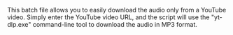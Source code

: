 This batch file allows you to easily download the audio only from a YouTube video. Simply enter the YouTube video URL, and the script will use the "yt-dlp.exe" command-line tool to download the audio in MP3 format.
